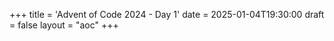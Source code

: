 +++
title = 'Advent of Code 2024 - Day 1'
date = 2025-01-04T19:30:00
draft = false
layout = "aoc"
+++
